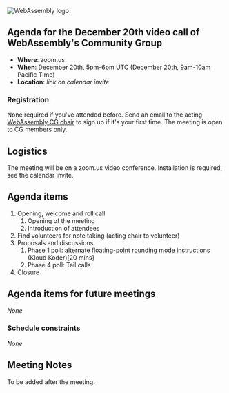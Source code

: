 ![WebAssembly logo](/images/WebAssembly.png)

## Agenda for the December 20th video call of WebAssembly's Community Group

- **Where**: zoom.us
- **When**: December 20th, 5pm-6pm UTC (December 20th, 9am-10am Pacific Time)
- **Location**: *link on calendar invite*

### Registration

None required if you've attended before. Send an email to the acting [WebAssembly CG chair](mailto:webassembly-cg-chair@chromium.org)
to sign up if it's your first time. The meeting is open to CG members only.

## Logistics

The meeting will be on a zoom.us video conference.
Installation is required, see the calendar invite.

## Agenda items

1. Opening, welcome and roll call
    1. Opening of the meeting
    1. Introduction of attendees
1. Find volunteers for note taking (acting chair to volunteer)
1. Proposals and discussions
    1. Phase 1 poll: [alternate floating-point rounding mode instructions](https://github.com/WebAssembly/design/issues/1456) (Kloud Koder)[20 mins]
    2. Phase 4 poll: Tail calls
3. Closure

## Agenda items for future meetings

*None*

### Schedule constraints

*None*

## Meeting Notes

To be added after the meeting.
